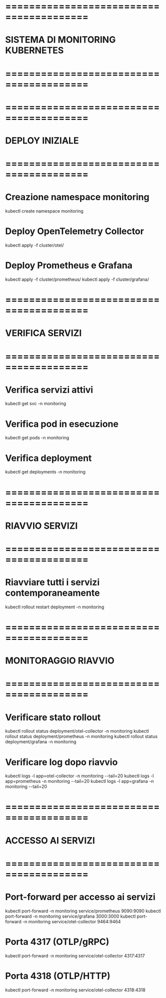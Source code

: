 # ========================================
# SISTEMA DI MONITORING KUBERNETES
# ========================================

# ========================================
# DEPLOY INIZIALE
# ========================================

# Creazione namespace monitoring
kubectl create namespace monitoring

# Deploy OpenTelemetry Collector
kubectl apply -f cluster/otel/

# Deploy Prometheus e Grafana
kubectl apply -f cluster/prometheus/
kubectl apply -f cluster/grafana/

# ========================================
# VERIFICA SERVIZI
# ========================================

# Verifica servizi attivi
kubectl get svc -n monitoring

# Verifica pod in esecuzione
kubectl get pods -n monitoring

# Verifica deployment
kubectl get deployments -n monitoring

# ========================================
# RIAVVIO SERVIZI
# ========================================



# Riavviare tutti i servizi contemporaneamente
kubectl rollout restart deployment -n monitoring

# ========================================
# MONITORAGGIO RIAVVIO
# ========================================

# Verificare stato rollout
kubectl rollout status deployment/otel-collector -n monitoring
kubectl rollout status deployment/prometheus -n monitoring
kubectl rollout status deployment/grafana -n monitoring

# Verificare log dopo riavvio
kubectl logs -l app=otel-collector -n monitoring --tail=20
kubectl logs -l app=prometheus -n monitoring --tail=20
kubectl logs -l app=grafana -n monitoring --tail=20

# ========================================
# ACCESSO AI SERVIZI
# ========================================

# Port-forward per accesso ai servizi
kubectl port-forward -n monitoring service/prometheus 9090:9090
kubectl port-forward -n monitoring service/grafana 3000:3000
kubectl port-forward -n monitoring service/otel-collector 9464:9464

# Porta 4317 (OTLP/gRPC)
kubectl port-forward -n monitoring service/otel-collector 4317:4317
# Porta 4318 (OTLP/HTTP)
kubectl port-forward -n monitoring service/otel-collector 4318:4318